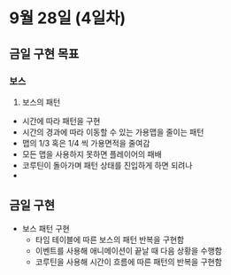 # 9월 28일 (4일차)

## 금일 구현 목표

### 보스

1. 보스의 패턴
  - 시간에 따라 패턴을 구현
  - 시간의 경과에 따라 이동할 수 있는 가용맵을 줄이는 패턴
  - 맵의 1/3 혹은 1/4 씩 가용면적을 줄여감
  - 모든 맵을 사용하지 못하면 플레이어의 패배
  - 코루틴이 돌아가며 패턴 상태를 진입하게 하면 되려나
  - 
## 금일 구현

- 보스 패턴 구현 
  - 타임 테이블에 따른 보스의 패턴 반복을 구현함
  - 이벤트를 사용해 애니메이션이 끝날 때 다음 상황을 수행함
  - 코루틴을 사용해 시간이 흐름에 따른 패턴의 반복을 구현함
